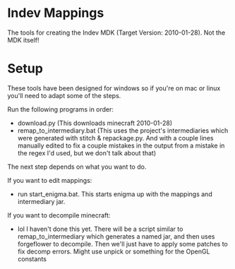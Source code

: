 # Indev Mappings

The tools for creating the Indev MDK (Target Version: 2010-01-28). Not the MDK itself!

# Setup

These tools have been designed for windows so if you're on mac or linux you'll need to adapt some of the steps.

Run the following programs in order:

- download.py (This downloads minecraft 2010-01-28)
- remap_to_intermediary.bat (This uses the project's intermediaries which were generated with stitch & repackage.py. And with a couple lines manually edited to fix a couple mistakes in the output from a mistake in the regex I'd used, but we don't talk about that)

The next step depends on what you want to do.

If you want to edit mappings:

- run start_enigma.bat. This starts enigma up with the mappings and intermediary jar.

If you want to decompile minecraft:

- lol I haven't done this yet. There will be a script similar to remap_to_intermediary which generates a named jar, and then uses forgeflower to decompile. Then we'll just have to apply some patches to fix decomp errors. Might use unpick or something for the OpenGL constants
